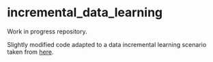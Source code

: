 # incremental_data_learning

Work in progress repository.  


Slightly modified code adapted to a data incremental learning scenario taken from [here](https://github.com/imirzadeh/stable-continual-learning).
